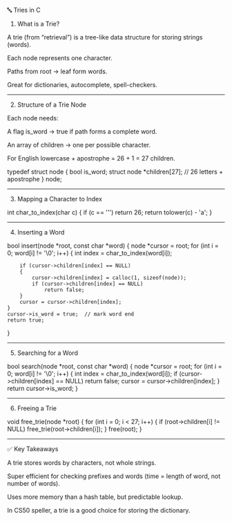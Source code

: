 🔤 Tries in C

1. What is a Trie?

A trie (from “retrieval”) is a tree-like data structure for storing strings (words).

Each node represents one character.

Paths from root → leaf form words.

Great for dictionaries, autocomplete, spell-checkers.



---

2. Structure of a Trie Node

Each node needs:

A flag is_word → true if path forms a complete word.

An array of children → one per possible character.



For English lowercase + apostrophe = 26 + 1 = 27 children.

typedef struct node
{
    bool is_word;
    struct node *children[27];  // 26 letters + apostrophe
} node;


---

3. Mapping a Character to Index

int char_to_index(char c)
{
    if (c == '\'')
        return 26;
    return tolower(c) - 'a';
}


---

4. Inserting a Word

bool insert(node *root, const char *word)
{
    node *cursor = root;
    for (int i = 0; word[i] != '\0'; i++)
    {
        int index = char_to_index(word[i]);

        if (cursor->children[index] == NULL)
        {
            cursor->children[index] = calloc(1, sizeof(node));
            if (cursor->children[index] == NULL)
                return false;
        }
        cursor = cursor->children[index];
    }
    cursor->is_word = true;  // mark word end
    return true;
}


---

5. Searching for a Word

bool search(node *root, const char *word)
{
    node *cursor = root;
    for (int i = 0; word[i] != '\0'; i++)
    {
        int index = char_to_index(word[i]);
        if (cursor->children[index] == NULL)
            return false;
        cursor = cursor->children[index];
    }
    return cursor->is_word;
}


---

6. Freeing a Trie

void free_trie(node *root)
{
    for (int i = 0; i < 27; i++)
    {
        if (root->children[i] != NULL)
            free_trie(root->children[i]);
    }
    free(root);
}


---

✅ Key Takeaways

A trie stores words by characters, not whole strings.

Super efficient for checking prefixes and words (time = length of word, not number of words).

Uses more memory than a hash table, but predictable lookup.

In CS50 speller, a trie is a good choice for storing the dictionary.


